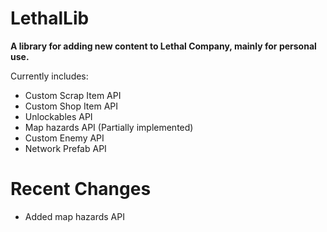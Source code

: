 # LethalLib  
**A library for adding new content to Lethal Company, mainly for personal use.**
  
Currently includes:   
- Custom Scrap Item API  
- Custom Shop Item API  
- Unlockables API  
- Map hazards API (Partially implemented)
- Custom Enemy API  
- Network Prefab API  

# Recent Changes 
   
- Added map hazards API